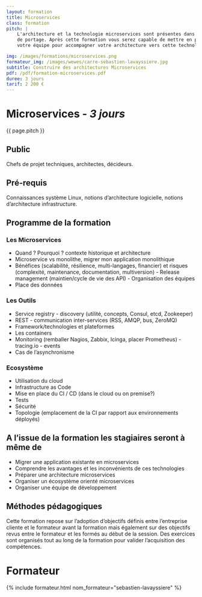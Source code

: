 ```yaml
---
layout: formation
title: Microservices
class: formation
pitch: |
    L'architecture et la technologie microservices sont présentes dans presque tous les projets en création ou en cours
    de portage. Après cette formation vous serez capable de mettre en place une réflexion et des actions au sein de
    votre équipe pour accompagner votre architecture vers cette technologie.

img: /images/formations/microservices.png
formateur_img: /images/wewes/carre-sebastien-lavayssiere.jpg
subtitle: Construire des architectures Microservices
pdf: /pdf/formation-microservices.pdf
duree: 3 jours
tarif: 2 200 €
---
```


# Microservices - *3 jours*

{{ page.pitch }}

## Public


Chefs de projet techniques, architectes, décideurs.

## Pré-requis


Connaissances système Linux, notions d’architecture logicielle, notions d’architecture infrastructure.


## Programme de la formation

### Les Microservices

* Quand ? Pourquoi ? contexte historique et architecture
* Microservice vs monolithe, migrer mon application monolithique
* Bénéfices (scalabilité, résilience, multi-langages, financier) et risques (complexité, maintenance, documentation, multiversion) - Release management (maintien/cycle de vie des API) - Organisation des équipes
* Place des données


### Les Outils

* Service registry - discovery (utilité, concepts, Consul, etcd, Zookeeper)
* REST - communication inter-services (RSS, AMQP, bus, ZeroMQ)
* Framework/technologies et plateformes
* Les containers
* Monitoring (remballer Nagios, Zabbix, Icinga, placer Prometheus) - tracing.io - events
* Cas de l’asynchronisme


### Ecosystème

* Utilisation du cloud
* Infrastructure as Code
* Mise en place du CI / CD (dans le cloud ou on premise?)
* Tests
* Sécurité
* Topologie (emplacement de la CI par rapport aux environnements déployés)


## A l’issue de la formation les stagiaires seront à même de


* Migrer une application existante en microservices
* Comprendre les avantages et les inconvénients de ces technologies
* Préparer une architecture microservices
* Organiser un écosystème orienté microservices
* Organiser une équipe de développement


## Méthodes pédagogiques

Cette formation repose sur l’adoption d’objectifs définis entre l’entreprise cliente et le formateur avant la formation
mais également sur des objectifs revus entre le formateur et les formés au début de la session. Des exercices sont
organisés tout au long de la formation pour valider l’acquisition des compétences.

# Formateur

{% include formateur.html nom_formateur="sebastien-lavayssiere" %}
